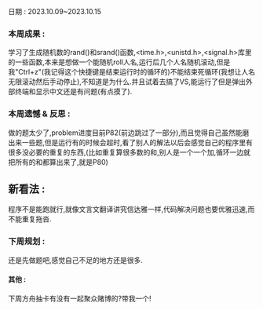 日期 : 2023.10.09~2023.10.15

### 本周成果 :
学习了生成随机数的rand()和srand()函数,<time.h>,<unistd.h>,<signal.h>库里的一些函数,本来是想做一个能随机roll人名,运行后几个人名随机滚动,但是我"Ctrl+z"(我记得这个快捷键是结束运行时的循环的)不能结束死循环(我想让人名无限滚动然后手动停止),不知道是为什么.并且试着去搞了VS,能运行了但是弹出外部终端和显示中文还是有问题(有点摸了).

### 本周遗憾 & 反思 :
做的题太少了,problem进度目前P82(前边跳过了一部分),而且觉得自己虽然能磨出来一些题,但是运行有的时候会超时,看了别人的解法以后会感觉自己的程序里有很多没必要的重复的东西,(比如重复算很多数的和,别人是一个一个加,循环一边就把所有的和都算出来了,就是P80)

## 新看法 :
程序不是能跑就行,就像文言文翻译讲究信达雅一样,代码解决问题也要优雅迅速,而不能重复拖沓.

### 下周规划 :
还是先做题吧,感觉自己不足的地方还是很多.
#### 其他 :
下周方舟抽卡有没有一起聚众赌博的?带我一个!